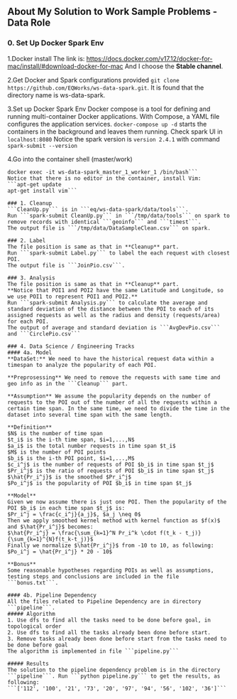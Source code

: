 ## About My Solution to Work Sample Problems - Data Role

### 0. Set Up Docker Spark Env
1.Docker install
The link is: https://docs.docker.com/v17.12/docker-for-mac/install/#download-docker-for-mac
And I choose the **Stable channel**.

2.Get Docker and Spark configurations provided
```git clone https://github.com/EQWorks/ws-data-spark.git```. It is found that the directory name is ws-data-spark.

3.Set up Docker Spark Env
Docker compose is a tool for defining and running multi-container Docker applications. With Compose, a YAML file configures the application services. ```docker-compose up -d``` starts the containers in the background and leaves them running. Check spark UI in ```localhost:8080```
Notice the spark version is ```version 2.4.1``` with command ```spark-submit --version```

4.Go into the container shell (master/work)
```docker exec -it ws-data-spark_master_1_master_1 /bin/bash
docker exec -it ws-data-spark_master_1_worker_1 /bin/bash```
Notice that there is no editor in the container, install Vim:
```apt-get update
apt-get install vim```

### 1. Cleanup
```CleanUp.py``` is in ```eq/ws-data-spark/data/tools```.
Run ```spark-submit CleanUp.py``` in ```/tmp/data/tools``` on spark to remove records with identical ```geoinfo``` and ```timest```.
The output file is ```/tmp/data/DataSampleClean.csv``` on spark.

### 2. Label
The file position is same as that in **Cleanup** part.
Run ```spark-submit Label.py``` to label the each request with closest POI.
The output file is ```JoinPio.csv```.

### 3. Analysis
The file position is same as that in **Cleanup** part.
**Notice that POI1 and POI2 have the same Latitude and Longitude, so we use POI1 to represent POI1 and POI2.**
Run ```spark-submit Analysis.py``` to calculate the average and standard deviation of the distance between the POI to each of its assigned requests as well as the radius and density (requests/area) for each POI.
The output of average and standard deviation is ```AvgDevPio.csv``` and ```CirclePio.csv```

### 4. Data Science / Engineering Tracks
#### 4a. Model
**DataSet:** We need to have the historical request data within a timespan to analyze the popularity of each POI.

**Preprosessing** We need to remove the requests with same time and geo info as in the ```Cleanup``` part.

**Assumption** We assume the popularity depends on the number of requests to the POI out of the number of all the requests within a certain time span. In the same time, we need to divide the time in the dataset into several time span with the same length.

**Definition**
$N$ is the number of time span
$t_i$ is the i-th time span, $i=1,...,N$
$a_i$ is the total number requests in time span $t_i$
$M$ is the number of POI points
$b_i$ is the i-th POI point, $i=1,...,M$
$c_i^j$ is the number of requests of POI $b_i$ in time span $t_j$
$Pr_i^j$ is the ratio of requests of POI $b_i$ in time span $t_j$
$\hat{Pr_i^j}$ is the smoothed $Pr_i^j$
$Po_i^j$ is the popularity of POI $b_i$ in time span $t_j$

**Model**
Given we now assume there is just one POI. Then the popularity of the POI $b_i$ in each time span $t_j$ is:
$Pr_i^j = \frac{c_i^j}{a_j}$, $a_j \neq 0$
Then we apply smoothed kernel method with kernel function as $f(x)$ and $\hat{Pr_i^j}$ becomes:
$\hat{Pr_i^j} = \frac{\sum_{k=1}^N Pr_i^k \cdot f(t_k - t_j)}{\sum_{k=1}^{N}f(t_k-t_j)}$
Finally we normalize $\hat{Pr_i^j}$ from -10 to 10, as following:
$Po_i^j = \hat{Pr_i^j} * 20 - 10$

**Bonus**
Some reasonable hypotheses regarding POIs as well as assumptions, testing steps and conclusions are included in the file ```bonus.txt```.

#### 4b. Pipeline Dependency
All the files related to Pipeline Dependency are in directory ```pipeline```.
##### Algorithm
1. Use dfs to find all the tasks need to be done before goal, in topological order
2. Use dfs to find all the tasks already been done before start.
3. Remove tasks already been done before start from the tasks need to be done before goal
The algorithm is implemented in file ```pipeline.py```

##### Results
The solution to the pipeline dependency problem is in the directory ```pipeline```. Run ```python pipeline.py``` to get the results, as following:
```['112', '100', '21', '73', '20', '97', '94', '56', '102', '36']```



 




